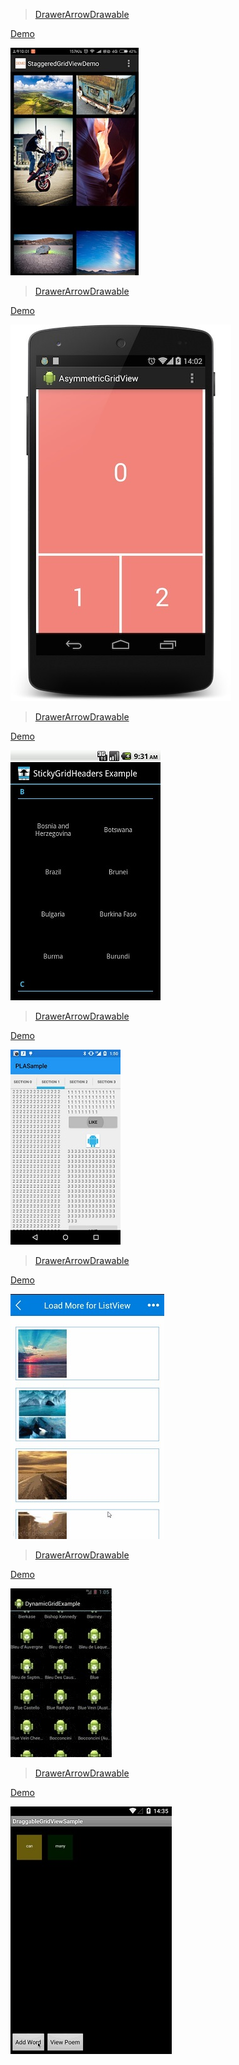 > [DrawerArrowDrawable](https://github.com/maurycyw/StaggeredGridView)

[ Demo](http://androidxy.com/en/detail/17c17077c9e2fe8bc01967ccfbd5c9f1)

![](/images/com.example.staggeredgridviewdemo.jpg)

> [DrawerArrowDrawable](https://github.com/felipecsl/AsymmetricGridView)

[ Demo](http://androidxy.com/en/detail/3a9e04616ceba2fba24f8c6089bc4381)

![](/images/com.felipecsl.asymmetricgridview.app.jpg)

> [DrawerArrowDrawable](https://github.com/TonicArtos/StickyGridHeaders)

[ Demo](http://androidxy.com/en/detail/3fa17421ecd585f65dcb0f845274cc40)

![](/images/com.tonicartos.stickygridheadersexample.jpg)

> [DrawerArrowDrawable](https://github.com/GDG-Korea/PinterestLikeAdapterView)

[ Demo](http://androidxy.com/en/detail/fbd8e3dabb8189a49f0f1cc3258ba48e)

![](/images/com.huewu.pla.sample.jpg)

> [DrawerArrowDrawable](https://github.com/liaohuqiu/android-cube-app)

[ Demo](http://androidxy.com/en/detail/843037109dcefdb67e41b393b997536d)

![](/images/in.srain.cube.demo.jpg)

> [DrawerArrowDrawable](https://github.com/askerov/DynamicGrid)

[ Demo](http://androidxy.com/en/detail/5b976839edb943771ff064222ff29c5f)

![](/images/org.askerov.dynamicgrid.example.jpg)

> [DrawerArrowDrawable](https://github.com/thquinn/DraggableGridView)

[ Demo](http://androidxy.com/en/detail/3d3bb8b0a040367db4ea64f257a896be)

![](/images/com.animoto.android.jpg)

